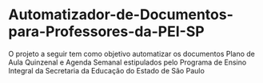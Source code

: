 # Automatizador-de-Documentos-para-Professores-da-PEI-SP
O projeto a seguir tem como objetivo automatizar os documentos Plano de Aula Quinzenal e Agenda Semanal estipulados pelo Programa de Ensino Integral da Secretaria da Educação do Estado de São Paulo
